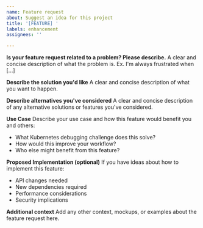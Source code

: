 ```yaml
---
name: Feature request
about: Suggest an idea for this project
title: '[FEATURE] '
labels: enhancement
assignees: ''

---
```


**Is your feature request related to a problem? Please describe.**
A clear and concise description of what the problem is. Ex. I'm always frustrated when [...]

**Describe the solution you'd like**
A clear and concise description of what you want to happen.

**Describe alternatives you've considered**
A clear and concise description of any alternative solutions or features you've considered.

**Use Case**
Describe your use case and how this feature would benefit you and others:
- What Kubernetes debugging challenge does this solve?
- How would this improve your workflow?
- Who else might benefit from this feature?

**Proposed Implementation (optional)**
If you have ideas about how to implement this feature:
- API changes needed
- New dependencies required
- Performance considerations
- Security implications

**Additional context**
Add any other context, mockups, or examples about the feature request here.